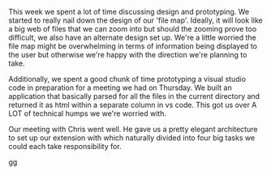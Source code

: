 This week we spent a lot of time discussing design and prototyping. 
We started to really nail down the design of our 'file map'. Ideally, it will look like a big web of files that we can zoom into but should the zooming prove too difficult, we also have an alternate design set up. We're a little worried the file map might be overwhelming in terms of information being displayed to the user but otherwise we're happy with the direction we're planning to take.

Additionally, we spent a good chunk of time prototyping a visual studio code in preparation for a meeting we had on Thursday. We built an application that basically parsed for all the files in the current directory and returned it as html within a separate column in vs code. This got us over A LOT of technical humps we we're worried with.

Our meeting with Chris went well. He gave us a pretty elegant architecture to set up our extension with which naturally divided into four big tasks we could each take responsibility for.

gg